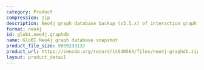 ```yaml
---
category: Product
compression: zip
description: Neo4j graph database backup (v3.5.x) of interaction graph
format: neo4j
id: globi.neo4j.graphdb
name: GloBI Neo4j graph database snapshot
product_file_size: 9059233137
product_url: https://zenodo.org/record/14640564/files/neo4j-graphdb.zip
layout: product_detail
---
```

